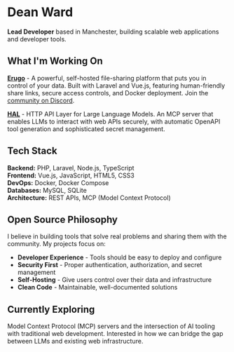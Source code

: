 # Dean Ward

**Lead Developer** based in Manchester, building scalable web applications and developer tools.

## What I'm Working On

**[Erugo](https://github.com/ErugoOSS/Erugo)** - A powerful, self-hosted file-sharing platform that puts you in control of your data. Built with Laravel and Vue.js, featuring human-friendly share links, secure access controls, and Docker deployment. Join the [community on Discord](https://discord.gg/M74X2wmqY8).

**[HAL](https://github.com/DeanWard/HAL)** - HTTP API Layer for Large Language Models. An MCP server that enables LLMs to interact with web APIs securely, with automatic OpenAPI tool generation and sophisticated secret management.

## Tech Stack

**Backend:** PHP, Laravel, Node.js, TypeScript  
**Frontend:** Vue.js, JavaScript, HTML5, CSS3  
**DevOps:** Docker, Docker Compose  
**Databases:** MySQL, SQLite  
**Architecture:** REST APIs, MCP (Model Context Protocol)

## Open Source Philosophy

I believe in building tools that solve real problems and sharing them with the community. My projects focus on:

- **Developer Experience** - Tools should be easy to deploy and configure
- **Security First** - Proper authentication, authorization, and secret management
- **Self-Hosting** - Give users control over their data and infrastructure
- **Clean Code** - Maintainable, well-documented solutions

## Currently Exploring

Model Context Protocol (MCP) servers and the intersection of AI tooling with traditional web development. Interested in how we can bridge the gap between LLMs and existing web infrastructure.
